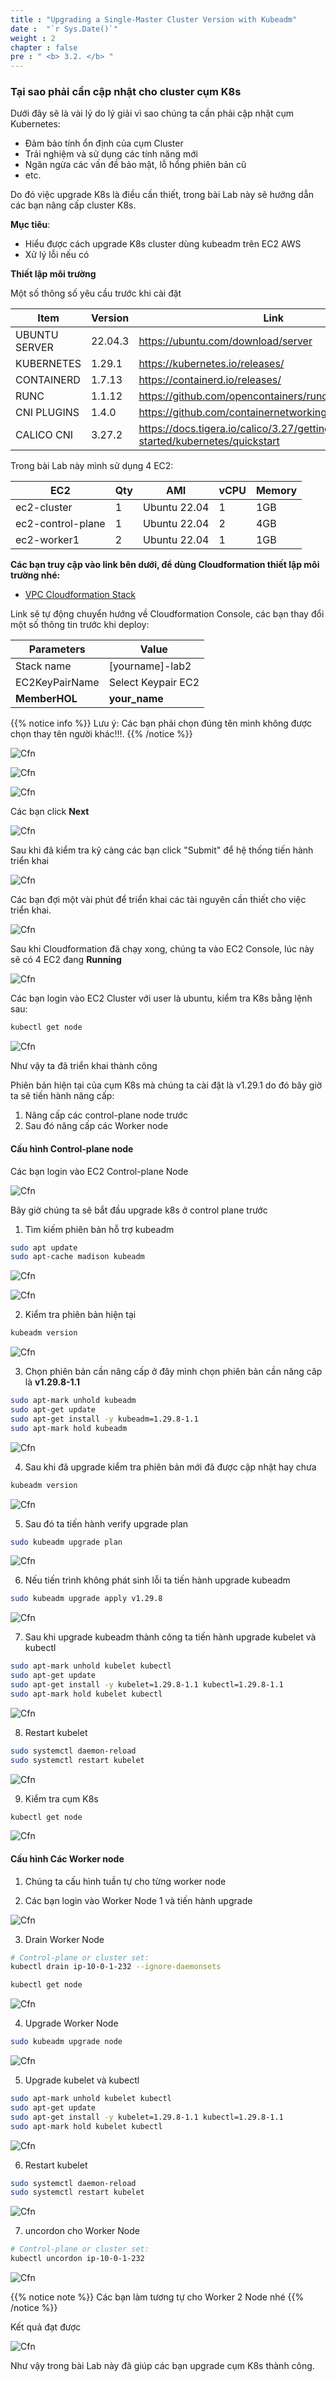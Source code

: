 ```yaml
---
title : "Upgrading a Single-Master Cluster Version with Kubeadm"
date :  "`r Sys.Date()`" 
weight : 2 
chapter : false
pre : " <b> 3.2. </b> "
---
```


### Tại sao phải cần cập nhật cho cluster cụm K8s

Dưới đây sẽ là vài lý do lý giải vì sao chúng ta cần phải cập nhật cụm Kubernetes:

- Đảm bảo tính ổn định của cụm Cluster
- Trải nghiệm và sử dụng các tính năng mới
- Ngăn ngừa các vấn đề bảo mật, lỗ hổng phiên bản cũ
- etc.

Do đó việc upgrade K8s là điều cần thiết, trong bài Lab này sẽ hướng dẫn các bạn nâng cấp cluster K8s.

**Mục tiêu**: 

- Hiểu được cách upgrade K8s cluster dùng kubeadm trên EC2 AWS
- Xử lý lỗi nếu có

**Thiết lập môi trường**

Một số thông số yêu cầu trước khi cài đặt

| Item | Version | Link |
|-------|-------|-------|
| UBUNTU SERVER | 22.04.3 | https://ubuntu.com/download/server |
| KUBERNETES | 1.29.1 | https://kubernetes.io/releases/ |
| CONTAINERD | 1.7.13 | https://containerd.io/releases/ |
| RUNC | 1.1.12 | https://github.com/opencontainers/runc/releases |
| CNI PLUGINS | 1.4.0 | https://github.com/containernetworking/plugins/releases |
| CALICO CNI | 3.27.2 | https://docs.tigera.io/calico/3.27/getting-started/kubernetes/quickstart |

Trong bài Lab này mình sử dụng 4 EC2:

| EC2 | Qty | AMI | vCPU | Memory |
|-------|-------|-------|-------|-------|
| ec2-cluster | 1 | Ubuntu 22.04 | 1 | 1GB | 
| ec2-control-plane | 1 | Ubuntu 22.04 | 2 | 4GB |
| ec2-worker1 | 2 | Ubuntu 22.04 | 1 | 1GB |

**Các bạn truy cập vào link bên dưới, để dùng Cloudformation thiết lập môi trường nhé:**

+ [VPC Cloudformation Stack](https://ap-southeast-1.console.aws.amazon.com/cloudformation/home?region=ap-southeast-1#/stacks/create?stackName=lab2&templateURL=https://workshopk8scfnstoragres.s3.ap-southeast-1.amazonaws.com/HOL2234_Workshop.yaml)

Link sẽ tự động chuyển hướng về Cloudformation Console, các bạn thay đổi một số thông tin trước khi deploy:

| Parameters | Value |
|-------|-------|
| Stack name | [yourname]-lab2 |
| EC2KeyPairName | Select Keypair EC2 |
| **MemberHOL** | **your_name** |

{{% notice info %}}
Lưu ý: Các bạn phải chọn đúng tên mình không được chọn thay tên người khác!!!.
{{% /notice %}}

![Cfn](/images/027.png)

![Cfn](/images/028.png)

![Cfn](/images/029.png)

Các bạn click **Next**

![Cfn](/images/030.png)

Sau khi đã kiểm tra kỹ càng các bạn click "Submit" để hệ thống tiến hành triển khai

![Cfn](/images/031.png)

Các bạn đợi một vài phút để triển khai các tài nguyên cần thiết cho việc triển khai.

![Cfn](/images/033.png)

Sau khi Cloudformation đã chạy xong, chúng ta vào EC2 Console, lúc này sẽ có 4 EC2 đang **Running**

![Cfn](/images/032.png)

Các bạn login vào EC2 Cluster với user là ubuntu, kiểm tra K8s bằng lệnh sau:
```bash
kubectl get node
```

![Cfn](/images/034.png)


Như vậy ta đã triển khai thành công

Phiên bản hiện tại của cụm K8s mà chúng ta cài đặt là v1.29.1 do đó bây giờ ta sẽ tiến hành nâng cấp:

1. Nâng cấp các control-plane node trước
2. Sau đó nâng cấp các Worker node

#### **Cấu hình Control-plane node**

Các bạn login vào EC2 Control-plane Node


![Cfn](/images/035.png)

Bây giờ chúng ta sẽ bắt đầu upgrade k8s ở control plane trước

1. Tìm kiếm phiên bản hỗ trợ kubeadm

```bash
sudo apt update
sudo apt-cache madison kubeadm
```

![Cfn](/images/036.png)

![Cfn](/images/037.png)

2. Kiểm tra phiên bản hiện tại

```bash
kubeadm version
```

![Cfn](/images/038.png)

3. Chọn phiên bản cần nâng cấp ở đây mình chọn phiên bản cần nâng câp là **v1.29.8-1.1**

```bash
sudo apt-mark unhold kubeadm
sudo apt-get update 
sudo apt-get install -y kubeadm=1.29.8-1.1
sudo apt-mark hold kubeadm
```
![Cfn](/images/039.png)

4. Sau khi đã upgrade kiểm tra phiên bản mới đã được cập nhật hay chưa
```bash
kubeadm version
```
![Cfn](/images/040.png)

5. Sau đó ta tiến hành verify upgrade plan
```bash
sudo kubeadm upgrade plan
```
![Cfn](/images/041.png)

6. Nếu tiến trình không phát sinh lỗi ta tiến hành upgrade kubeadm
```bash
sudo kubeadm upgrade apply v1.29.8
```

![Cfn](/images/042.png)

7. Sau khi upgrade kubeadm thành công ta tiến hành upgrade kubelet và kubectl

```bash
sudo apt-mark unhold kubelet kubectl
sudo apt-get update
sudo apt-get install -y kubelet=1.29.8-1.1 kubectl=1.29.8-1.1
sudo apt-mark hold kubelet kubectl
```
![Cfn](/images/043.png)

8. Restart kubelet

```bash
sudo systemctl daemon-reload
sudo systemctl restart kubelet
```

![Cfn](/images/044.png)

9. Kiểm tra cụm K8s
```bash
kubectl get node
```

![Cfn](/images/045.png)

#### **Cấu hình Các Worker node**

1. Chúng ta cấu hình tuần tự cho từng worker node

2. Các bạn login vào Worker Node 1 và tiến hành upgrade

![Cfn](/images/046.png)

3. Drain Worker Node
```bash
# Control-plane or cluster set:
kubectl drain ip-10-0-1-232 --ignore-daemonsets

kubectl get node
```
![Cfn](/images/047.png)

4. Upgrade Worker Node

```bash
sudo kubeadm upgrade node
```
![Cfn](/images/048.png)

5. Upgrade kubelet và kubectl

```bash
sudo apt-mark unhold kubelet kubectl
sudo apt-get update
sudo apt-get install -y kubelet=1.29.8-1.1 kubectl=1.29.8-1.1
sudo apt-mark hold kubelet kubectl
```

![Cfn](/images/049.png)

6. Restart kubelet

```bash
sudo systemctl daemon-reload
sudo systemctl restart kubelet
```
![Cfn](/images/050.png)

7. uncordon cho Worker Node
```bash
# Control-plane or cluster set:
kubectl uncordon ip-10-0-1-232
```
![Cfn](/images/051.png)

{{% notice note %}}
Các bạn làm tương tự cho Worker 2 Node nhé
{{% /notice %}}

Kết quả đạt được

![Cfn](/images/052.png)

Như vậy trong bài Lab này đã giúp các bạn upgrade cụm K8s thành công.